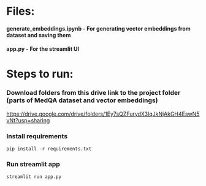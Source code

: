 # Files:
#### generate_embeddings.ipynb - For generating vector embeddings from dataset and saving them
#### app.py - For the streamlit UI



# Steps to run:

### Download folders from this drive link to the project folder (parts of MedQA dataset and vector embeddings)
https://drive.google.com/drive/folders/1Ey7sQZFurydX3lqJkNjAkGH4EswN5vNt?usp=sharing

### Install requirements
```
pip install -r requirements.txt
```

### Run streamlit app
```
streamlit run app.py
```
